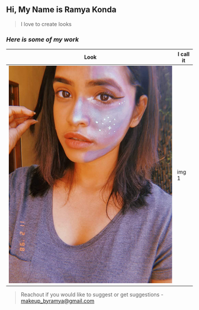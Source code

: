 ## Hi, My Name is Ramya Konda 

> I love to create looks 

### ***Here is some of my work***
|Look   |I call it|
|-------|---------|
|![img1](/_src/img1.jpg)|img 1|


> Reachout if you would like to suggest or get suggestions - makeup_byramya@gmail.com 
